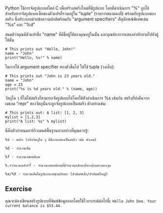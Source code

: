 Python ใช้การจัดรูปแบบสไตล์ C เพื่อสร้างสตริงใหม่ที่มีรูปแบบ โดยที่ดำเนินการ "%" ถูกใช้สำหรับการจัดรูปแบบเซ็ทของตัวแปรที่รวมอยู่ใน "tuple" (รายการขนาดคงที่) พร้อมกับรูปแบบของสตริง ซึ่งประกอบด้วยข้อความปกติพร้อมกับ "argument specifiers" สัญลักษณ์พิเศษเช่น "%s" และ "%d"

สมมติว่าคุณมีตัวแปรชื่อ "name" ที่มีชื่อผู้ใช้ของคุณอยู่ในนั้น และคุณต้องการแสดงคำทักทายไปยังผู้ใช้นั้น

    # This prints out "Hello, John!"
    name = "John"
    print("Hello, %s!" % name)

ในการใช้ argument specifier สองตัวขึ้นไป ให้ใช้ tuple (วงเล็บ):

    # This prints out "John is 23 years old."
    name = "John"
    age = 23
    print("%s is %d years old." % (name, age))

วัตถุใด ๆ ที่ไม่ใช่สตริงก็สามารถจัดรูปแบบได้โดยใช้ตัวดำเนินการ %s เช่นกัน สตริงที่ส่งคืนจากเมธอด "repr" ของวัตถุนั้นจะถูกจัดรูปแบบเป็นสตริง ตัวอย่างเช่น:

    # This prints out: A list: [1, 2, 3]
    mylist = [1,2,3]
    print("A list: %s" % mylist)

นี่คือตัวกำหนดอาร์กิวเมนต์พื้นฐานบางอย่างที่คุณควรรู้:

`%s - สตริง (หรือวัตถุใด ๆ ที่มีการแสดงเป็นสตริง เช่น ตัวเลข)`

`%d - จำนวนเต็ม`

`%f - จำนวนเลขทศนิยม`

`%.<จำนวนหลัก>f - จำนวนเลขทศนิยมที่มีจำนวนหลักคงที่ทางด้านขวาของจุด`

`%x/%X - จำนวนเต็มในรูปแบบเลขฐานสิบหก (ตัวพิมพ์เล็ก/ตัวพิมพ์ใหญ่)`

Exercise
--------

คุณจะต้องเขียนสตริงรูปแบบที่พิมพ์ข้อมูลออกโดยใช้ไวยากรณ์ต่อไปนี้:
    `Hello John Doe. Your current balance is $53.44.`